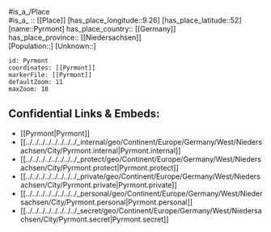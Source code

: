 ﻿---
location: [52,9.26] 
mapzoom: [7,12] 
mapmarker: city 
type: City
tags:
- geo/City


SpocWebEntityId: 33565
isDeleted: false
confidential: public

---
#is_a_/Place  
#is_a_ :: [[Place]] 
[has_place_longitude::9.26] 
[has_place_latitude::52] 
[name::Pyrmont] 
has_place_country:: [[Germany]]  
has_place_province:: [[Niedersachsen]]  
[Population::] 
[Unknown::] 


```leaflet
id: Pyrmont
coordinates: [[Pyrmont]] 
markerFile: [[Pyrmont]] 
defaultZoom: 11 
maxZoom: 18
```


## Confidential Links & Embeds: 
- [[Pyrmont|Pyrmont]]  
- [[../../../../../../../../_internal/geo/Continent/Europe/Germany/West/Niedersachsen/City/Pyrmont.internal|Pyrmont.internal]] 
- [[../../../../../../../../_protect/geo/Continent/Europe/Germany/West/Niedersachsen/City/Pyrmont.protect|Pyrmont.protect]] 
- [[../../../../../../../../_private/geo/Continent/Europe/Germany/West/Niedersachsen/City/Pyrmont.private|Pyrmont.private]] 
- [[../../../../../../../../_personal/geo/Continent/Europe/Germany/West/Niedersachsen/City/Pyrmont.personal|Pyrmont.personal]] 
- [[../../../../../../../../_secret/geo/Continent/Europe/Germany/West/Niedersachsen/City/Pyrmont.secret|Pyrmont.secret]] 
